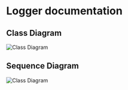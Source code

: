 # Logger documentation

## Class Diagram

![Class Diagram](http://www.plantuml.com/plantuml/proxy?src=https://raw.githubusercontent.com/Marcin279/logger_library/master/docs/diagrams/main_class_diagram.puml?token=GHSAT0AAAAAACO7SATQBLC66YVNGNBS5ND4ZQAXWYA)

## Sequence Diagram

![Class Diagram](http://www.plantuml.com/plantuml/proxy?src=https://raw.githubusercontent.com/Marcin279/logger_library/master/docs/diagrams/system_sequence_diagram.puml?token=GHSAT0AAAAAACO7SATR4INIUUZLKZ6ZHS4SZQAXXWQ)




